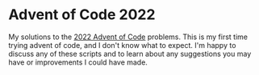 # Advent of Code 2022

My solutions to the [2022 Advent of Code](https://adventofcode.com/2022) problems. This is my first time trying advent of code, and I don't
know what to expect. I'm happy to discuss any of these scripts and to learn about any suggestions you may have or improvements I could have made. 
